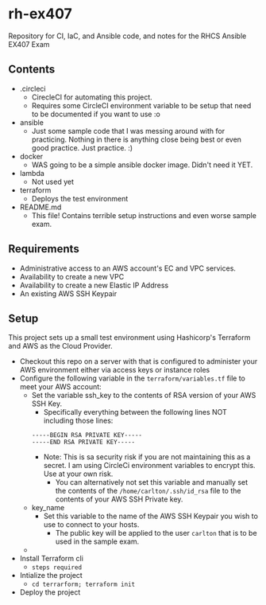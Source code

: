 # rh-ex407

Repository for CI, IaC, and Ansible code, and notes for the RHCS Ansible EX407 Exam

## Contents

* .circleci
  * CirecleCI for automating this project.  
  * Requires some CircleCI environment variable to be setup that need to be documented if you want to use :o
* ansible
  * Just some sample code that I was messing around with for practicing.  Nothing in there is anything close being best or even good practice.  Just practice. :)
* docker
  * WAS going to be a simple ansible docker image. Didn't need it YET.
* lambda
  * Not used yet
* terraform
  * Deploys the test environment
* README.md
  * This file!  Contains terrible setup instructions and even worse sample exam.


## Requirements

* Administrative access to an AWS account's EC and VPC services.
* Availability to create a new VPC
* Availability to create a new Elastic IP Address
* An existing AWS SSH Keypair

## Setup

This project sets up a small test environment using Hashicorp's Terraform and AWS as the Cloud Provider.


* Checkout this repo on a server with that is configured to administer your AWS environment either via access keys or instance roles
* Configure the following variable in the `terraform/variables.tf` file to meet your AWS account:
  * Set the variable ssh_key to the contents of RSA version of your AWS SSH Key.
    * Specifically everything between the following lines NOT including those lines:
    ```
    -----BEGIN RSA PRIVATE KEY-----
    -----END RSA PRIVATE KEY-----
    ```
    * Note: This is sa security risk if you are not maintaining this as a secret.  I am using CircleCi environment variables to encrypt this.  Use at your own risk.
      * You can alternatively not set this variable and manually set the contents of the `/home/carlton/.ssh/id_rsa` file to the contents of your AWS SSH Private key.
  * key_name
    * Set this variable to the name of the AWS SSH Keypair you wish to use to connect to your hosts.
      * The public key will be applied to the user `carlton` that is to be used in the sample exam.
  *
* Install Terraform cli
  * `steps required`
* Intialize the project
  * `cd terrarform; terraform init`
* Deploy the project

